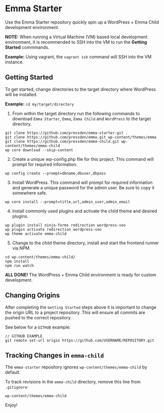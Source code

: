 Emma Starter
===

Use the Emma Starter repository quickly spin up a WordPress + Emma Child development environment.

**NOTE:** When running a Virtual Machine (VM) based local development environment, it is
recommended to SSH into the VM to run the **Getting Started** commmands.

**Example:** Using vagrant, the `vagrant ssh` command will SSH into the VM instance.

Getting Started
---------------

To get started, change directories to the target directory where WordPress will be installed.

**Example:** `cd my/target/directory`

1. From within the target directory run the following commands to download `Emma Starter`,
`Emma`, `Emma Child` and `WordPress` to the target directory.

```
git clone https://github.com/pressden/emma-starter.git .
git clone https://github.com/pressden/emma.git wp-content/themes/emma
git clone https://github.com/pressden/emma-child.git wp-content/themes/emma-child
wp core download --skip-content

```

2. Create a unique wp-config.php file for this project. This command will prompt for required
information.

```
wp config create --prompt=dbname,dbuser,dbpass

```

3. Install WordPress. This command will prompt for required information and generate a unique
password for the admin user. Be sure to copy it somewhere safe.

```
wp core install --prompt=title,url,admin_user,admin_email

```

4. Install commonly used plugins and activate the child theme and desired plugins.

```
wp plugin install ninja-forms redirection wordpress-seo
wp plugin activate redirection wordpress-seo
wp theme activate emma-child

```

5. Change to the child theme directory, install and start the frontend runner via NPM.

```
cd wp-content/themes/emma-child/
npm install
npm run watch

```

**ALL DONE!** The WordPress + Emma Child environment is ready for custom development.

Changing Origins
----------------
After completing the `Getting Started` steps above it is important to change the origin URL
to a project repository. This will ensure all commits are pushed to the correct repository.

See below for a `GITHUB` example:

```
// GITHUB EXAMPLE
git remote set-url origin https://github.com/USERNAME/REPOSITORY.git

```

Tracking Changes in `emma-child`
--------------------------
The `emma-starter` repository ignores `wp-content/themes/emma-child` by default.

To track revisions in the `emma-child` directory, remove this line from `.gitignore`:

```
wp-content/themes/emma-child

```

Enjoy!
